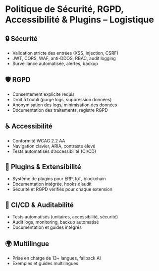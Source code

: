 # Politique de Sécurité, RGPD, Accessibilité & Plugins – Logistique

## 🔒 Sécurité
- Validation stricte des entrées (XSS, injection, CSRF)
- JWT, CORS, WAF, anti-DDOS, RBAC, audit logging
- Surveillance automatisée, alertes, backup

## 🛡️ RGPD
- Consentement explicite requis
- Droit à l’oubli (purge logs, suppression données)
- Anonymisation des logs, minimisation des données
- Documentation des traitements, registre RGPD

## ♿ Accessibilité
- Conformité WCAG 2.2 AA
- Navigation clavier, ARIA, contraste élevé
- Tests automatisés d’accessibilité (CI/CD)

## 🧩 Plugins & Extensibilité
- Système de plugins pour ERP, IoT, blockchain
- Documentation intégrée, hooks d’audit
- Sécurité et RGPD vérifiés pour chaque extension

## 🚀 CI/CD & Auditabilité
- Tests automatisés (unitaires, accessibilité, sécurité)
- Audit logs, monitoring, backup automatisé
- Documentation et guides intégrés

## 🌍 Multilingue
- Prise en charge de 13+ langues, fallback AI
- Exemples et guides multilingues
